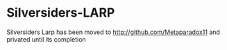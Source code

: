 # Silversiders-LARP
Silversiders Larp has been moved to http://github.com/Metaparadox11 and privated until its completion
